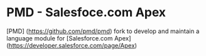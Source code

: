 # PMD - Salesfoce.com Apex

[PMD] (https://github.com/pmd/pmd) fork to develop and maintain a language module for [Salesforce.com Apex] (https://developer.salesforce.com/page/Apex)
